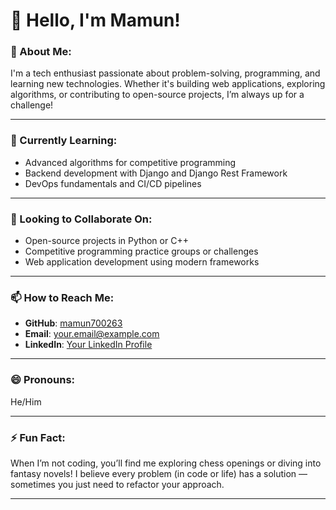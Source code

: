 

# 👋 Hello, I'm Mamun!

### 👀 About Me:
I'm a tech enthusiast passionate about problem-solving, programming, and learning new technologies. Whether it's building web applications, exploring algorithms, or contributing to open-source projects, I’m always up for a challenge!

---

### 🌱 Currently Learning:
- Advanced algorithms for competitive programming  
- Backend development with Django and Django Rest Framework  
- DevOps fundamentals and CI/CD pipelines  

---

### 💞️ Looking to Collaborate On:
- Open-source projects in Python or C++  
- Competitive programming practice groups or challenges  
- Web application development using modern frameworks  

---

### 📫 How to Reach Me:
- **GitHub**: [mamun700263](https://github.com/mamun700263)  
- **Email**: [your.email@example.com](mailto:your.email@example.com)  
- **LinkedIn**: [Your LinkedIn Profile](#)  

---

### 😄 Pronouns:
He/Him  

---

### ⚡ Fun Fact:
When I’m not coding, you’ll find me exploring chess openings or diving into fantasy novels! I believe every problem (in code or life) has a solution — sometimes you just need to refactor your approach.

---
